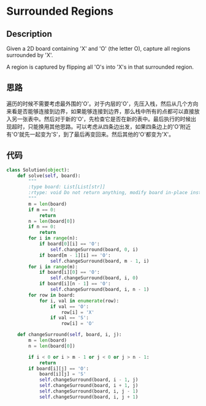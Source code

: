 # Surrounded Regions

## Description

Given a 2D board containing 'X' and 'O' (the letter O), capture all regions surrounded by 'X'.

A region is captured by flipping all 'O's into 'X's in that surrounded region.

## 思路

遍历的时候不需要考虑最外围的'O'。对于内层的'O'，先压入栈，然后从几个方向来看是否能够连接到边界，如果能够连接到边界，那么栈中所有的点都可以直接放入另一张表中。然后对于新的'O'，先检查它是否在新的表中。最后执行的时候出现超时，只能换用其他思路。可以考虑从四条边出发，如果四条边上的'O'附近有'O'就先一起变为'S'，到了最后再变回来。然后其他的'O'都变为'X'。

## 代码

``` python
class Solution(object):
    def solve(self, board):
        """
        :type board: List[List[str]]
        :rtype: void Do not return anything, modify board in-place instead.
        """
        m = len(board)
        if m == 0:
            return
        n = len(board[0])
        if n == 0:
            return
        for i in range(n):
            if board[0][i] == 'O':
                self.changeSurround(board, 0, i)
            if board[m - 1][i] == 'O':
                self.changeSurround(board, m - 1, i)
        for i in range(m):
            if board[i][0] == 'O':
                self.changeSurround(board, i, 0)
            if board[i][n - 1] == 'O':
                self.changeSurround(board, i, n - 1)
        for row in board:
            for i, val in enumerate(row):
                if val == 'O':
                    row[i] = 'X'
                if val == 'S':
                    row[i] = 'O'

    def changeSurround(self, board, i, j):
        m = len(board)
        n = len(board[0])

        if i < 0 or i > m - 1 or j < 0 or j > n - 1:
            return
        if board[i][j] == 'O':
            board[i][j] = 'S'
            self.changeSurround(board, i - 1, j)
            self.changeSurround(board, i + 1, j)
            self.changeSurround(board, i, j - 1)
            self.changeSurround(board, i, j + 1)
```